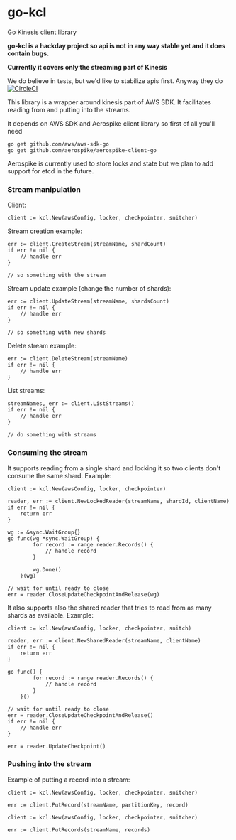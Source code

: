 # go-kcl
Go Kinesis client library

**go-kcl is a hackday project so api is not in any way stable yet and it does contain bugs.**

**Currently it covers only the streaming part of Kinesis**

We do believe in tests, but we'd like to stabilize apis first. Anyway they do [![CircleCI](https://circleci.com/gh/matijavizintin/go-kcl.svg?style=svg)](https://circleci.com/gh/matijavizintin/go-kcl)

This library is a wrapper around kinesis part of AWS SDK. It facilitates reading from and putting into the streams. 

It depends on AWS SDK and Aerospike client library so first of all you'll need
```
go get github.com/aws/aws-sdk-go
go get github.com/aerospike/aerospike-client-go
```
Aerospike is currently used to store locks and state but we plan to add support for etcd in the future.

### Stream manipulation
Client:
```
client := kcl.New(awsConfig, locker, checkpointer, snitcher)
```

Stream creation example:
```
err := client.CreateStream(streamName, shardCount)
if err != nil {
    // handle err
}

// so something with the stream
```

Stream update example (change the number of shards):
```
err := client.UpdateStream(streamName, shardsCount)
if err != nil {
    // handle err
}

// so something with new shards
```

Delete stream example:
```
err := client.DeleteStream(streamName)
if err != nil {
    // handle err
}

```

List streams:
```
streamNames, err := client.ListStreams()
if err != nil {
    // handle err
}

// do something with streams
```

### Consuming the stream
It supports reading from a single shard and locking it so two clients don't consume the same shard. Example:

```
client := kcl.New(awsConfig, locker, checkpointer)

reader, err := client.NewLockedReader(streamName, shardId, clientName)
if err != nil {
    return err
}

wg := &sync.WaitGroup{}
go func(wg *sync.WaitGroup) {
		for record := range reader.Records() {
			// handle record
		}
		
		wg.Done()
	}(wg)
	
// wait for until ready to close
err = reader.CloseUpdateCheckpointAndRelease(wg)
```

It also supports also the shared reader that tries to read from as many shards as available. Example:

```
client := kcl.New(awsConfig, locker, checkpointer, snitch)

reader, err := client.NewSharedReader(streamName, clientName)
if err != nil {
    return err
}

go func() {
		for record := range reader.Records() {
			// handle record
		}
	}()
	
// wait for until ready to close
err = reader.CloseUpdateCheckpointAndRelease()
if err != nil {
    // handle err
}

err = reader.UpdateCheckpoint()
```

### Pushing into the stream

Example of putting a record into a stream:

```
client := kcl.New(awsConfig, locker, checkpointer, snitcher)

err := client.PutRecord(streamName, partitionKey, record)
```

```
client := kcl.New(awsConfig, locker, checkpointer, snitcher)

err := client.PutRecords(streamName, records)
```
